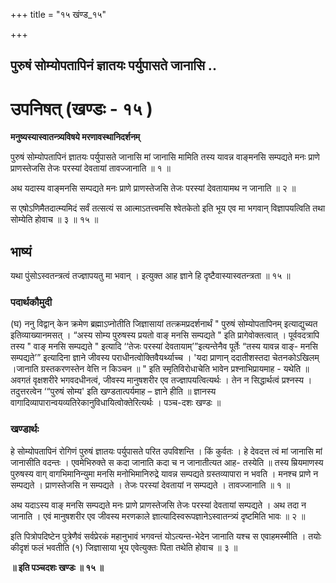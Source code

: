 +++
title = "१५ खंण्ड_१५"

+++


## पुरुषं सोम्योपतापिनं ज्ञातयः पर्युपासते जानासि ..

# **उपनिषत् (खण्डः - १५ )**

**मनुष्यस्यास्वातन्त्र्यविषये मरणावस्थानिदर्शनम्**

पुरुषं सोम्योपतापिनं ज्ञातयः पर्युपासते जानासि मां जानासि मामिति तस्य यावन्न वाङ्मनसि सम्पद्यते मनः प्राणे प्राणस्तेजसि तेजः परस्यां देवतायां तावज्जानाति ॥ १ ॥

अथ यदास्य वाङ्मनसि सम्पद्यते मनः प्राणे प्राणस्तेजसि तेजः परस्यां देवतायामथ न जानाति ॥ २ ॥

स एषोऽणिमैतदात्म्यमिदं सर्वं तत्सत्यं स आत्माऽतत्त्वमसि श्वेतकेतो इति भूय एव मा भगवान् विज्ञापयत्विति तथा सोम्येति होवाच ॥ ३ ॥ १५ ॥

## **भाष्यं**

यथा पुंसोऽस्वतन्त्रत्वं तज्ज्ञापयतु मा भवान् । इत्युक्त आह ज्ञाने हि दृष्टैवास्यास्वतन्त्रता ॥ १५ ॥

### पदार्थकौमुदी

(घ) ननु विद्वान् केन क्रमेण ब्रह्माऽप्नोतीति जिज्ञासायां तत्क्रमप्रदर्शनार्थं " पुरुषं सोम्योपतापिनम् इत्याद्युच्यत इतिव्याख्यानमसत् । “अस्य सोम्य पुरुषस्य प्रयतो वाङ् मनसि सम्पद्यते " इति प्रागेवोक्तत्वात् । पूर्ववदत्रापि तस्य " वाङ् मनसि सम्पद्यते " इत्यादि ‘‘तेजः परस्यां देवतायाम्’”इत्यन्तेनैव पूर्तेः “तस्य यावन्न वाङ्- मनसि सम्पद्यते’” इत्यादिना ज्ञाने जीवस्य पराधीनत्वोक्तिवैयर्थ्याच्च । 'यदा प्राणान् ददातीशस्तदा चेतनकोऽखिलम् ।जानाति ग्रस्तकरणस्तेन वेत्ति न किञ्चन ॥ " इति स्मृतिविरोधाचेति भावेन प्रश्नाभिप्रायमाह - यथेति ॥ अवगतं वृक्षशरीरे भगवदधीनत्वं, जीवस्य मानुषशरीर एव तज्ज्ञापयत्वित्यर्थः । तेन न सिद्धार्थत्वं प्रश्नस्य । तदुत्तरत्वेन ‘“पुरुषं सोम्य' इति खण्डतात्पर्यमाह – ज्ञाने हीति ॥ ज्ञानस्य वागादिव्यापारान्वयव्यतिरेकानुविधायित्वोक्तेरित्यर्थः । पञ्च-दशः खण्डः ॥

### **खण्डार्थः**

हे सोम्योपतापिनं रोगिणं पुरुषं ज्ञातयः पर्युपासते परित उपविशन्ति । किं कुर्वतः । हे देवदत्त त्वं मां जानासि मां जानासीति वदन्तः । एवमेभिरुक्ते स कदा जानाति कदा च न जानातीत्यत आह- तस्येति ॥ तस्य म्रियमाणस्य पुरुषस्य वाग् वागभिमानिन्युमा मनसि मनोभिमानिरुद्रे यावन्न सम्पद्यते ग्रस्तव्यापारा न भवति । मनश्च प्राणे न सम्पद्यते । प्राणस्तेजसि न सम्पद्यते । तेजः परस्यां देवतायां न सम्पद्यते । तावज्जानाति ॥ १ ॥

अथ यदाऽस्य वाङ् मनसि सम्पद्यते मनः प्राणे प्राणस्तेजसि तेजः परस्यां देवतायां सम्पद्यते । अथ तदा न जानाति । एवं मानुषशरीर एव जीवस्य मरणकाले ज्ञात्यादिस्वरूपज्ञानेऽस्वातन्त्र्यं दृष्टमिति भावः ॥ २ ॥

इति पित्रोपदिष्टेन पुत्रेणैवं सर्वप्रेरकं महानुभावं भगवन्तं योऽत्यन्त-भेदेन जानाति यश्च स एवाहमस्मीति । तयोः कीदृशं फलं भवतीति (१) जिज्ञासाया भूय एवेत्युक्तः पिता तथेति होवाच ॥ ३ ॥

**॥ इति पञ्चदशः खण्डः ॥ १५ ॥**

